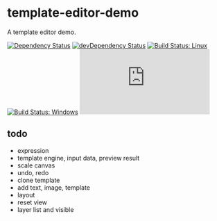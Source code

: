 # template-editor-demo

A template editor demo.

[![Dependency Status](https://david-dm.org/plantain-00/template-editor-demo.svg)](https://david-dm.org/plantain-00/template-editor-demo)
[![devDependency Status](https://david-dm.org/plantain-00/template-editor-demo/dev-status.svg)](https://david-dm.org/plantain-00/template-editor-demo#info=devDependencies)
[![Build Status: Linux](https://travis-ci.org/plantain-00/template-editor-demo.svg?branch=master)](https://travis-ci.org/plantain-00/template-editor-demo)
[![Build Status: Windows](https://ci.appveyor.com/api/projects/status/github/plantain-00/template-editor-demo?branch=master&svg=true)](https://ci.appveyor.com/project/plantain-00/template-editor-demo/branch/master)
[![type-coverage](https://img.shields.io/badge/dynamic/json.svg?label=type-coverage&prefix=%E2%89%A5&suffix=%&query=$.typeCoverage.atLeast&uri=https%3A%2F%2Fraw.githubusercontent.com%2Fplantain-00%2Ftemplate-editor-demo%2Fmaster%2Fpackage.json)](https://github.com/plantain-00/template-editor-demo)

## todo

+ expression
+ template engine, input data, preview result
+ scale canvas
+ undo, redo
+ clone template
+ add text, image, template
+ layout
+ reset view
+ layer list and visible
